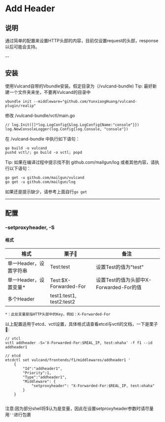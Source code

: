 # Add Header

## 说明
通过简单的配置来设置HTTP头部的内容，目前仅设置request的头部，response以后可能会支持。

--
## 安装
使用Vulcand自带的Vbundle安装。假定目录为（/vulcand-bundle)
Tip: 最好新建一个文件夹来坐，不要再Vulcand的目录中

```
vbundle init --middleware="github.com/YunxiangHuang/vulcand-plugin/realip"
```
修改 /vulcand-bundle/vctl/main.go
```
// log.Init([]*log.LogConfig{&log.LogConfig{Name:"console"}})
log.NewConsoleLogger(log.Config{log.Console, "console"})
```

在 /vulcand-bundle 中执行如下语句：
```
go build -o vulcand
pushd vctl/; go build -o vctl; popd
```
Tip: 如果在编译过程中提示找不到 github.com/mailgun/log 或者其他内容，请执行以下语句：
```
go get -u github.com/mailgun/vulcand
go get -u github.com/mailgun/log
```
如果还是提示缺少，请参考上面自行`go get`

---

## 配置
### -setproxyheader, -S
#### 格式
|格式|栗子🌰|备注|
|---|-----|----|
|单一Header，设置字符串|Test:test|设置Test的值为"test"|
|单一Header，设置变量*|Test:$X-Forwarded-For|设置Test的值为头部中X-Forwarded-For的值|
|多个Header|test1:test1, test2:test2||

	*：此处变量是指HTTP头部中的Key，例如：X-Forwarded-For

以上配置适用于etcd、vctl设置，具体格式请查看etcd与vctl的文档，一下是栗子🌰:
```
// vtcl
vctl addheader -S='X-Forwarded-For:$REAL_IP, test:ohaha' -f f1 --id addheader1

// etcd
etcdctl set vulcand/frontends/f1/middlewares/addheader1 '
	{
		"Id":"addheader1",
		"Priority":1,
		"Type":"addheader1",
		"Middleware": {
			"setproxyheader": "X-Forwarded-For:$REAL_IP, test:ohaha"
		}
	}


```

注意:因为部分shell将$认为是变量，因此在设置setproxyheader参数时请尽量用`''`进行包裹